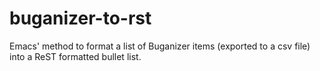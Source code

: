 # buganizer-to-rst
Emacs' method to format a list of Buganizer items (exported to a csv file) into a ReST formatted bullet list.
